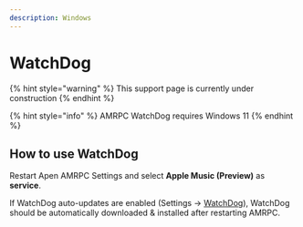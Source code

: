 ```yaml
---
description: Windows
---
```


# WatchDog

{% hint style="warning" %}
This support page is currently under construction
{% endhint %}

{% hint style="info" %}
AMRPC WatchDog requires Windows 11
{% endhint %}

## How to use WatchDog

Restart Apen AMRPC Settings and select **Apple Music (Preview)** as **service**.

If WatchDog auto-updates are enabled (Settings -> [WatchDog](amrpc://watchdog)), WatchDog should be automatically downloaded & installed after restarting AMRPC.
